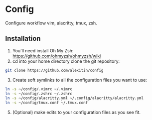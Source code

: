 # Config
Configure workflow vim, alacritty, tmux, zsh.
## Installation
1. You'll need install Oh My Zsh:
https://github.com/ohmyzsh/ohmyzsh/wiki
2. cd into your home directory
clone the git repository:
```sh
git clone https://github.com/alexitin/config
```
3. Create soft symlinks to all the configuration files you want to use:
```sh
ln -s ~/config/.vimrc ~/.vimrc
ln -s ~/config/.zshrc ~/.zshrc
ln -s ~/config/alacritty.yml ~/.config/alacritty/alacritty.yml
ln -s ~/config/tmux.conf ~/.tmux.conf
```
5. (Optional) make edits to your configuration files as you see fit.
